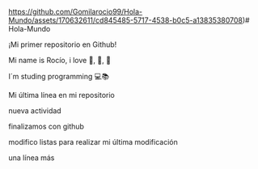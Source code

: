 https://github.com/Gomilarocio99/Hola-Mundo/assets/170632611/cd845485-5717-4538-b0c5-a13835380708)# Hola-Mundo

¡Mi primer repositorio en Github!

Mi name is Rocío, i love 🍨, 💃, 🌃

I´m studing programming 💻📚

Mi última línea en mi repositorio

nueva actividad

finalizamos con github

modifico listas
para realizar mi última modificación

una línea más

